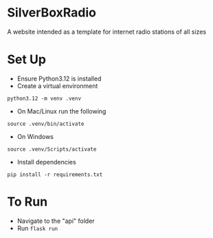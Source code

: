 # SilverBoxRadio

A website intended as a template for internet radio stations of all sizes

# Set Up

- Ensure Python3.12 is installed
- Create a virtual environment
```
python3.12 -m venv .venv
```
- On Mac/Linux run the following
```
source .venv/bin/activate
```
- On Windows
```
source .venv/Scripts/activate
```
- Install dependencies
```
pip install -r requirements.txt
```

# To Run
- Navigate to the "api" folder
- Run `flask run`
